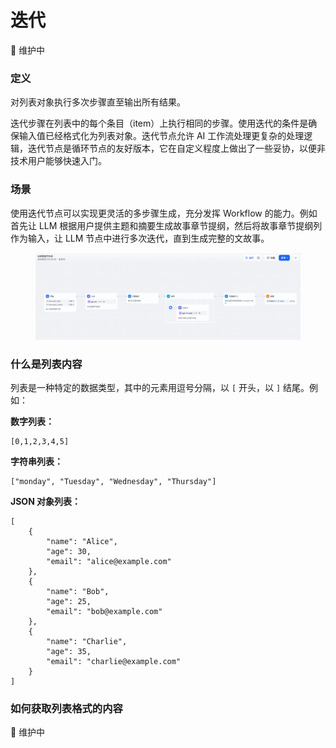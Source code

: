 # 迭代

🚧 维护中

### 定义

对列表对象执行多次步骤直至输出所有结果。

迭代步骤在列表中的每个条目（item）上执行相同的步骤。使用迭代的条件是确保输入值已经格式化为列表对象。迭代节点允许 AI 工作流处理更复杂的处理逻辑，迭代节点是循环节点的友好版本，它在自定义程度上做出了一些妥协，以便非技术用户能够快速入门。

### 场景

使用迭代节点可以实现更灵活的多步骤生成，充分发挥 Workflow 的能力。例如首先让 LLM 根据用户提供主题和摘要生成故事章节提纲，然后将故事章节提纲列作为输入，让 LLM 节点中进行多次迭代，直到生成完整的文故事。

<figure><img src="../../../.gitbook/assets/image (206).png" alt=""><figcaption></figcaption></figure>

### 什么是列表内容

列表是一种特定的数据类型，其中的元素用逗号分隔，以 `[` 开头，以 `]` 结尾。例如：

**数字列表：**

```
[0,1,2,3,4,5]
```

**字符串列表：**

```
["monday", "Tuesday", "Wednesday", "Thursday"]
```

**JSON 对象列表：**

```
[
    {
        "name": "Alice",
        "age": 30,
        "email": "alice@example.com"
    },
    {
        "name": "Bob",
        "age": 25,
        "email": "bob@example.com"
    },
    {
        "name": "Charlie",
        "age": 35,
        "email": "charlie@example.com"
    }
]
```

### 如何获取列表格式的内容

**🚧** 维护中

